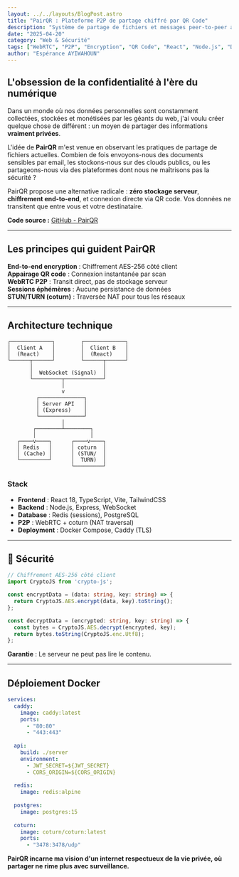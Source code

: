 ```yaml
---
layout: ../../layouts/BlogPost.astro
title: "PairQR : Plateforme P2P de partage chiffré par QR Code"
description: "Système de partage de fichiers et messages peer-to-peer avec chiffrement end-to-end, appairage QR et WebRTC pour la communication temps réel."
date: "2025-04-20"
category: "Web & Sécurité"
tags: ["WebRTC", "P2P", "Encryption", "QR Code", "React", "Node.js", "Docker"]
author: "Espérance AYIWAHOUN"
---
```


## L'obsession de la confidentialité à l'ère du numérique

Dans un monde où nos données personnelles sont constamment collectées, stockées et monétisées par les géants du web, j'ai voulu créer quelque chose de différent : un moyen de partager des informations **vraiment privées**.

L'idée de **PairQR** m'est venue en observant les pratiques de partage de fichiers actuelles. Combien de fois envoyons-nous des documents sensibles par email, les stockons-nous sur des clouds publics, ou les partageons-nous via des plateformes dont nous ne maîtrisons pas la sécurité ?

PairQR propose une alternative radicale : **zéro stockage serveur**, **chiffrement end-to-end**, et connexion directe via QR code. Vos données ne transitent que entre vous et votre destinataire.

**Code source :** [GitHub - PairQR](https://github.com/votre-username/PairQR)

---

## Les principes qui guident PairQR

**End-to-end encryption** : Chiffrement AES-256 côté client  
**Appairage QR code** : Connexion instantanée par scan  
**WebRTC P2P** : Transit direct, pas de stockage serveur  
**Sessions éphémères** : Aucune persistance de données  
**STUN/TURN (coturn)** : Traversée NAT pour tous les réseaux

---

## Architecture technique

```
┌─────────────┐        ┌─────────────┐
│  Client A   │        │  Client B   │
│  (React)    │        │  (React)    │
└──────┬──────┘        └──────┬──────┘
       │                      │
       │  WebSocket (Signal)  │
       └─────────┬────────────┘
                 │
                 v
         ┌──────────────┐
         │ Server API   │
         │ (Express)    │
         └──────────────┘
                 │
        ┌────────┴────────┐
        │                 │
   ┌────v────┐      ┌────v────┐
   │ Redis   │      │ coturn  │
   │ (Cache) │      │ (STUN/  │
   └─────────┘      │  TURN)  │
                    └─────────┘
```

### Stack

- **Frontend** : React 18, TypeScript, Vite, TailwindCSS
- **Backend** : Node.js, Express, WebSocket
- **Database** : Redis (sessions), PostgreSQL
- **P2P** : WebRTC + coturn (NAT traversal)
- **Deployment** : Docker Compose, Caddy (TLS)

---

## 🔐 Sécurité

```typescript
// Chiffrement AES-256 côté client
import CryptoJS from 'crypto-js';

const encryptData = (data: string, key: string) => {
  return CryptoJS.AES.encrypt(data, key).toString();
};

const decryptData = (encrypted: string, key: string) => {
  const bytes = CryptoJS.AES.decrypt(encrypted, key);
  return bytes.toString(CryptoJS.enc.Utf8);
};
```

**Garantie** : Le serveur ne peut pas lire le contenu.

---

## Déploiement Docker

```yaml
services:
  caddy:
    image: caddy:latest
    ports:
      - "80:80"
      - "443:443"
  
  api:
    build: ./server
    environment:
      - JWT_SECRET=${JWT_SECRET}
      - CORS_ORIGIN=${CORS_ORIGIN}
  
  redis:
    image: redis:alpine
  
  postgres:
    image: postgres:15
  
  coturn:
    image: coturn/coturn:latest
    ports:
      - "3478:3478/udp"
```

**PairQR incarne ma vision d'un internet respectueux de la vie privée, où partager ne rime plus avec surveillance.**